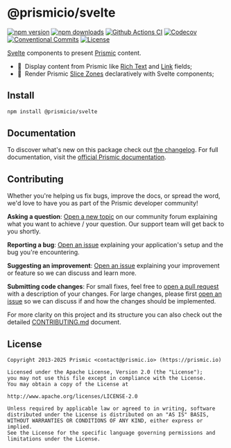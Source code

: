 # @prismicio/svelte

[![npm version][npm-version-src]][npm-version-href]
[![npm downloads][npm-downloads-src]][npm-downloads-href]
[![Github Actions CI][github-actions-ci-src]][github-actions-ci-href]
[![Codecov][codecov-src]][codecov-href]
[![Conventional Commits][conventional-commits-src]][conventional-commits-href]
[![License][license-src]][license-href]

[Svelte][svelte] components to present [Prismic][prismic] content.

- 📝 &nbsp;Display content from Prismic like [Rich Text][prismic-rich-text] and [Link][prismic-link] fields;
- 🍡 &nbsp;Render Prismic [Slice Zones][prismic-slices] declaratively with Svelte components;

<!--

TODO: Create a small list of package features:

- 🤔 &nbsp;A useful feature;
- 🥴 &nbsp;Another useful feature;
- 🙃 &nbsp;A final useful feature.

Non-breaking space: &nbsp; are here on purpose to fix emoji rendering on certain systems.

-->

## Install

```bash
npm install @prismicio/svelte
```

## Documentation

To discover what's new on this package check out [the changelog][changelog]. For full documentation, visit the [official Prismic documentation][prismic-docs].

## Contributing

Whether you're helping us fix bugs, improve the docs, or spread the word, we'd love to have you as part of the Prismic developer community!

**Asking a question**: [Open a new topic][forum-question] on our community forum explaining what you want to achieve / your question. Our support team will get back to you shortly.

**Reporting a bug**: [Open an issue][repo-bug-report] explaining your application's setup and the bug you're encountering.

**Suggesting an improvement**: [Open an issue][repo-feature-request] explaining your improvement or feature so we can discuss and learn more.

**Submitting code changes**: For small fixes, feel free to [open a pull request][repo-pull-requests] with a description of your changes. For large changes, please first [open an issue][repo-feature-request] so we can discuss if and how the changes should be implemented.

For more clarity on this project and its structure you can also check out the detailed [CONTRIBUTING.md][contributing] document.

## License

```
Copyright 2013-2025 Prismic <contact@prismic.io> (https://prismic.io)

Licensed under the Apache License, Version 2.0 (the "License");
you may not use this file except in compliance with the License.
You may obtain a copy of the License at

http://www.apache.org/licenses/LICENSE-2.0

Unless required by applicable law or agreed to in writing, software
distributed under the License is distributed on an "AS IS" BASIS,
WITHOUT WARRANTIES OR CONDITIONS OF ANY KIND, either express or implied.
See the License for the specific language governing permissions and
limitations under the License.
```

<!-- Links -->

[prismic]: https://prismic.io
[svelte]: https://svelte.dev
[prismic-rich-text]: https://prismic.io/docs/core-concepts/rich-text-title
[prismic-link]: https://prismic.io/docs/core-concepts/link-content-relationship
[prismic-slices]: https://prismic.io/docs/core-concepts/slices

<!-- TODO: Replace link with a more useful one if available -->

[prismic-docs]: https://prismic.io/docs
[changelog]: ./CHANGELOG.md
[contributing]: ./CONTRIBUTING.md

<!-- TODO: Replace link with a more useful one if available -->

[forum-question]: https://community.prismic.io
[repo-bug-report]: https://github.com/prismicio/prismic-svelte/issues/new?assignees=&labels=bug&template=bug_report.md&title=
[repo-feature-request]: https://github.com/prismicio/prismic-svelte/issues/new?assignees=&labels=enhancement&template=feature_request.md&title=
[repo-pull-requests]: https://github.com/prismicio/prismic-svelte/pulls

<!-- Badges -->

[npm-version-src]: https://img.shields.io/npm/v/@prismicio/svelte/latest.svg
[npm-version-href]: https://npmjs.com/package/@prismicio/svelte
[npm-downloads-src]: https://img.shields.io/npm/dm/@prismicio/svelte.svg
[npm-downloads-href]: https://npmjs.com/package/@prismicio/svelte
[github-actions-ci-src]: https://github.com/prismicio/prismic-svelte/workflows/ci/badge.svg
[github-actions-ci-href]: https://github.com/prismicio/prismic-svelte/actions?query=workflow%3Aci
[codecov-src]: https://img.shields.io/codecov/c/github/prismicio/prismic-svelte.svg
[codecov-href]: https://codecov.io/gh/prismicio/prismic-svelte
[conventional-commits-src]: https://img.shields.io/badge/Conventional%20Commits-1.0.0-%23FE5196?logo=conventionalcommits&logoColor=white
[conventional-commits-href]: https://conventionalcommits.org
[license-src]: https://img.shields.io/npm/l/@prismicio/svelte.svg
[license-href]: https://npmjs.com/package/@prismicio/svelte
